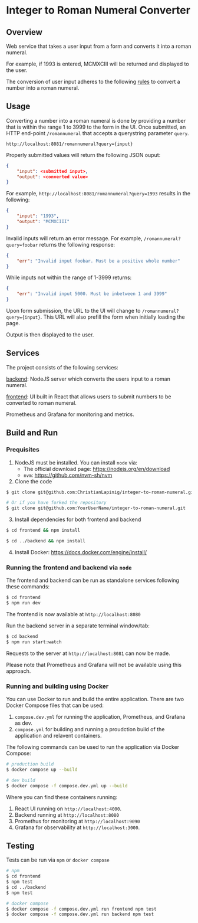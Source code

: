 # Integer to Roman Numeral Converter

## Overview
Web service that takes a user input from a form and converts it into a roman numeral.

For example, if 1993 is entered, MCMXCIII will be returned and displayed to the user.

The conversion of user input adheres to the following [rules](https://www.rapidtables.com/convert/number/how-number-to-roman-numerals.html) to convert a number into a
roman numeral.

## Usage
Converting a number into a roman numeral is done by providing a number that is within
the range 1 to 3999 to the form in the UI. Once submitted, an HTTP end-point `/romannumeral` that accepts a querystring parameter `query`.

```
http://localhost:8081/romannumeral?query={input}
```

Properly submitted values will return the following JSON ouput:

```json
{
	"input": <submitted input>,
	"output": <converted value>
}
```

For example, `http://localhost:8081/romannumeral?query=1993` results in the following:

```json
{
	"input": "1993",
	"output": "MCMXCIII"
}
```

Invalid inputs will return an error message. For example, `/romannumeral?query=foobar` returns the following response:

```json
{
	"err": "Invalid input foobar. Must be a positive whole number"
}
```

While inputs not within the range of 1-3999 returns:

```json
{
	"err": "Invalid input 5000. Must be inbetween 1 and 3999"
}
```

Upon form submission, the URL to the UI will change to `/romannumeral?query={input}`.
This URL will also prefill the form when initially loading the page. 

Output is then displayed to the user.

## Services
The project consists of the following services:

[backend](https://github.com/ChristianLapinig/integer-to-roman-numeral/tree/main/backend): NodeJS server which converts the users input
to a roman numeral.

[frontend](https://github.com/ChristianLapinig/integer-to-roman-numeral/tree/main/frontend): UI built in React that allows users to 
submit numbers to be converted to roman numeral.

Prometheus and Grafana for monitoring and metrics.

## Build and Run

### Prequisites
1. NodeJS must be installed. You can install `node` via:
	- The official download page: https://nodejs.org/en/download 
	- `nvm`: https://github.com/nvm-sh/nvm
2. Clone the code
```bash
$ git clone git@github.com:ChristianLapinig/integer-to-roman-numeral.git 

# Or if you have forked the repository
$ git clone git@github.com:YourUserName/integer-to-roman-numeral.git 
```
3. Install dependencies for both frontend and backend
```bash
$ cd frontend && npm install

$ cd ../backend && npm install
```
4. Install Docker: https://docs.docker.com/engine/install/

### Running the frontend and backend via `node`
The frontend and backend can be run as standalone services following these commands:

```bash
$ cd frontend
$ npm run dev
```

The frontend is now available at `http://localhost:8080`

Run the backend server in a separate terminal window/tab:
```bash
$ cd backend
$ npm run start:watch
```

Requests to the server at `http://localhost:8081` can now be made.

Please note that Prometheus and Grafana will not be available using this approach.

### Running and building using Docker
You can use Docker to run and build the entire application. There are two Docker Compose files
that can be used:

1. `compose.dev.yml` for running the application, Prometheus, and Grafana as dev.
2. `compose.yml` for building and running a proudction build of the application and relavent containers.

The following commands can be used to run the application via Docker Compose:

```bash
# production build
$ docker compose up --build

# dev build
$ docker compose -f compose.dev.yml up --build
```

Where you can find these containers running:

1. React UI running on `http://localhost:4000`.
2. Backend running at `http://localhost:8080`
3. Promethus for monitoring at `http://localhost:9090`
4. Grafana for observability at `http://localhost:3000`.

## Testing
Tests can be run via `npm` or `docker compose`

```bash
# npm
$ cd frontend
$ npm test
$ cd ../backend
$ npm test

# docker compose
$ docker compose -f compose.dev.yml run frontend npm test
$ docker compose -f compose.dev.yml run backend npm test
```
